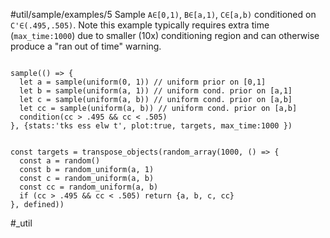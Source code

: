 #util/sample/examples/5 Sample `A∈[0,1)`, `B∈[a,1)`, `C∈[a,b)` conditioned on `C'∈(.495,.505)`. Note this example typically requires extra time (`max_time:1000`) due to smaller (10x) conditioning region and can otherwise produce a "ran out of time" warning.
```js:js_input

sample(() => {
  let a = sample(uniform(0, 1)) // uniform prior on [0,1]
  let b = sample(uniform(a, 1)) // uniform cond. prior on [a,1]
  let c = sample(uniform(a, b)) // uniform cond. prior on [a,b]
  let cc = sample(uniform(a, b)) // uniform cond. prior on [a,b]
  condition(cc > .495 && cc < .505)
}, {stats:'tks ess elw t', plot:true, targets, max_time:1000 })

```
```js:js_removed

const targets = transpose_objects(random_array(1000, () => {
  const a = random()
  const b = random_uniform(a, 1)
  const c = random_uniform(a, b)
  const cc = random_uniform(a, b)
  if (cc > .495 && cc < .505) return {a, b, c, cc}
}, defined))

```
#_util